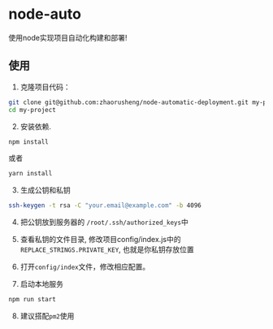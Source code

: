 # node-auto
使用node实现项目自动化构建和部署!

使用
---
1. 克隆项目代码：
```bash
git clone git@github.com:zhaorusheng/node-automatic-deployment.git my-project
cd my-project
```

2. 安装依赖.
```bash
npm install
```
或者

```bash
yarn install
```

3. 生成公钥和私钥
```bash
ssh-keygen -t rsa -C "your.email@example.com" -b 4096
```

4. 把公钥放到服务器的 `/root/.ssh/authorized_keys`中

5. 查看私钥的文件目录, 修改项目config/index.js中的`REPLACE_STRINGS.PRIVATE_KEY`, 也就是你私钥存放位置

6. 打开`config/index`文件，修改相应配置。

7. 启动本地服务
```bash
npm run start
```

8. 建议搭配`pm2`使用
